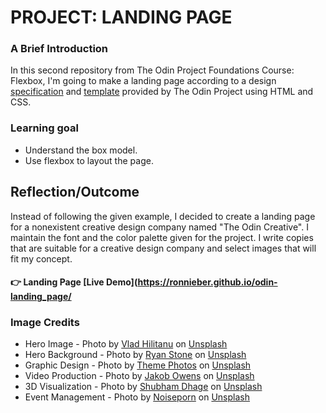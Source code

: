 # PROJECT: LANDING PAGE


### A Brief Introduction
In this second repository from The Odin Project Foundations Course: Flexbox, I'm going to make a landing page according to a design [specification](https://cdn.statically.io/gh/TheOdinProject/curriculum/main/foundations/html_css/project/colors_and_stuff.png) and [template](https://cdn.statically.io/gh/TheOdinProject/curriculum/main/foundations/html_css/project/odin-project.png) provided by The Odin Project using HTML and CSS.


### Learning goal
- Understand the box model.
- Use flexbox to layout the page.


## Reflection/Outcome
Instead of following the given example, I decided to create a landing page for a nonexistent creative design company named "The Odin Creative". I maintain the font and the color palette given for the project. I write copies that are suitable for a creative design company and select images that will fit my concept.


#### :point_right: Landing Page [Live Demo](https://ronnieber.github.io/odin-landing_page/


### Image Credits
- Hero Image - Photo by [Vlad Hilitanu](https://unsplash.com/@vladhilitanu?utm_source=unsplash&utm_medium=referral&utm_content=creditCopyText) on [Unsplash](https://unsplash.com/s/photos/team-work?utm_source=unsplash&utm_medium=referral&utm_content=creditCopyText)
- Hero Background - Photo by [Ryan Stone](https://unsplash.com/@rstone_design?utm_source=unsplash&utm_medium=referral&utm_content=creditCopyText) on [Unsplash](https://unsplash.com/s/photos/creative-background?utm_source=unsplash&utm_medium=referral&utm_content=creditCopyText)
- Graphic Design - Photo by [Theme Photos](https://unsplash.com/@themephotos?utm_source=unsplash&utm_medium=referral&utm_content=creditCopyText) on [Unsplash](https://unsplash.com/s/photos/graphic-design?utm_source=unsplash&utm_medium=referral&utm_content=creditCopyText)
- Video Production - Photo by [Jakob Owens](https://unsplash.com/@jakobowens1?utm_source=unsplash&utm_medium=referral&utm_content=creditCopyText) on [Unsplash](https://unsplash.com/s/photos/video-production?utm_source=unsplash&utm_medium=referral&utm_content=creditCopyText)
- 3D Visualization - Photo by [Shubham Dhage](https://unsplash.com/@theshubhamdhage?utm_source=unsplash&utm_medium=referral&utm_content=creditCopyText) on [Unsplash](https://unsplash.com/s/photos/render-?utm_source=unsplash&utm_medium=referral&utm_content=creditCopyText)
- Event Management - Photo by [Noiseporn](https://unsplash.com/@noiseporn?utm_source=unsplash&utm_medium=referral&utm_content=creditCopyText) on [Unsplash](https://unsplash.com/s/photos/event-management?utm_source=unsplash&utm_medium=referral&utm_content=creditCopyText)
